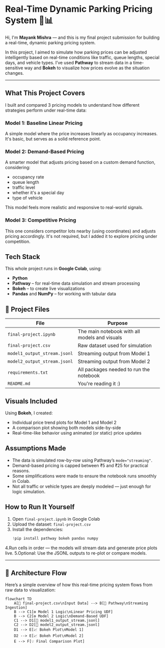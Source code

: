 # Real-Time Dynamic Parking Pricing System 🚗📊

Hi, I'm **Mayank Mishra** — and this is my final project submission for building a real-time, dynamic parking pricing system. 

In this project, I aimed to simulate how parking prices can be adjusted intelligently based on real-time conditions like traffic, queue lengths, special days, and vehicle types. I’ve used **Pathway** to stream data in a time-sensitive way and **Bokeh** to visualize how prices evolve as the situation changes.

---

## What This Project Covers

I built and compared 3 pricing models to understand how different strategies perform under real-time data:

###  Model 1: Baseline Linear Pricing
A simple model where the price increases linearly as occupancy increases. It's basic, but serves as a solid reference point.

###  Model 2: Demand-Based Pricing
A smarter model that adjusts pricing based on a custom demand function, considering:
- occupancy rate
- queue length
- traffic level
- whether it's a special day
- type of vehicle

This model feels more realistic and responsive to real-world signals.

###  Model 3: Competitive Pricing 
This one considers competitor lots nearby (using coordinates) and adjusts pricing accordingly. It's not required, but I added it to explore pricing under competition.

##  Tech Stack

This whole project runs in **Google Colab**, using:

- **Python**
- **Pathway** – for real-time data simulation and stream processing
- **Bokeh** – to create live visualizations
- **Pandas** and **NumPy** – for working with tabular data

## 📂 Project Files

| File | Purpose |
|------|---------|
| `final-project.ipynb` | The main notebook with all models and visuals |
| `final-project.csv` | Raw dataset used for simulation |
| `model1_output_stream.jsonl` | Streaming output from Model 1 |
| `model2_output_stream.jsonl` | Streaming output from Model 2 |
| `requirements.txt` | All packages needed to run the notebook |
| `README.md` | You're reading it :) |

##  Visuals Included

Using **Bokeh**, I created:
- Individual price trend plots for Model 1 and Model 2
- A comparison plot showing both models side-by-side
- Real-time-like behavior using animated (or static) price updates

##  Assumptions Made

- The data is simulated row-by-row using Pathway’s `mode="streaming"`.
- Demand-based pricing is capped between ₹5 and ₹25 for practical reasons.
- Some simplifications were made to ensure the notebook runs smoothly in Colab.
- Not all traffic or vehicle types are deeply modeled — just enough for logic simulation.

##  How to Run It Yourself

1. Open `final-project.ipynb` in Google Colab
2. Upload the dataset: `final-project.csv`
3. Install the dependencies:
   ```python
   !pip install pathway bokeh pandas numpy
4.Run cells in order — the models will stream data and generate price plots live.
5.Optional: Use the JSONL outputs to re-plot or compare models.


---

## 🧭 Architecture Flow

Here’s a simple overview of how this real-time pricing system flows from raw data to visualization:

```mermaid
flowchart TD
    A[📁 final-project.csv\nInput Data] --> B[🔄 Pathway\nStreaming Ingestion]
    B --> C1[⚙️ Model 1 Logic\nLinear Pricing UDF]
    B --> C2[⚙️ Model 2 Logic\nDemand-Based UDF]
    C1 --> D1[📝 model1_output_stream.jsonl]
    C2 --> D2[📝 model2_output_stream.jsonl]
    D1 --> E[📈 Bokeh Plot\nModel 1]
    D2 --> E[📈 Bokeh Plot\nModel 2]
    E --> F[💡 Final Comparison Plot]

